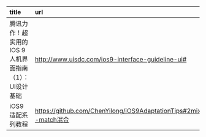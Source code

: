 | title   | url  |
|:--|:--|
腾讯力作！超实用的IOS 9人机界面指南（1）：UI设计基础|http://www.uisdc.com/ios9-interface-guideline-ui#
iOS9适配系列教程|https://github.com/ChenYilong/iOS9AdaptationTips#2mix--match混合

